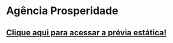 # Agência Prosperidade  
## [Clique aqui para acessar a prévia estática!](https://vitorregisrr.github.io/agcprosperidade/pages/)
